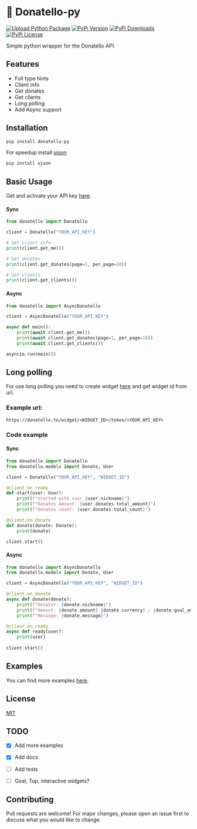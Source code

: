 # 💸 Donatello-py

[![Upload Python Package](https://github.com/hampta/donatello-py/actions/workflows/python-publish.yml/badge.svg)](https://github.com/hampta/donatello-py/actions/workflows/python-publish.yml)
[![PyPi Version](https://img.shields.io/pypi/v/donatello-py.svg)](https://pypi.org/project/donatello-py/)
[![PyPi Downloads](https://img.shields.io/pypi/dm/donatello-py.svg)](https://pypi.org/project/donatello-py/)
[![PyPi License](https://img.shields.io/pypi/l/donatello-py.svg)](https://pypi.org/project/donatello-py/)

Simple python wrapper for the Donatello API.

##  Features

- Full type hints
- Client info
- Get donates
- Get clients
- Long polling
- Add Async support
## Installation

```bash 
pip install donatello-py
```

For speedup install [ujson](https://pypi.org/project/ujson/)

```bash
pip install ujson
```

## Basic Usage

Get and activate your API key [here](https://donatello.to/panel/doc-api).

#### Sync 

```python
from donatello import Donatello

client = Donatello("YOUR_API_KEY")

# Get client info
print(client.get_me())

# Get donates
print(client.get_donates(page=1, per_page=10))

# Get clients
print(client.get_clients())
```

#### Async

```python
from donatello import AsyncDonatello

client = AsyncDonatello("YOUR_API_KEY")

async def main():
    print(await client.get_me())
    print(await client.get_donates(page=1, per_page=10))
    print(await client.get_clients())

asyncio.run(main())
```

## Long polling

For use long polling you need to create widget [here](https://donatello.to/panel/alert-widget) and get widget id from url.

### Example url:

```
https://donatello.to/widget/<WIDGET_ID>/token/<YOUR_API_KEY>
```

### Code example

#### Sync

```python
from donatello import Donatello
from donatello.models import Donate, User

client = Donatello("YOUR_API_KEY", "WIDGET_ID")

@client.on_ready
def start(user: User):
    print(f"Started with user {user.nickname}")
    print(f"Donates Amount: {user.donates.total_amount}")
    print(f"Donates count: {user.donates.total_count}")

@client.on_donate
def donate(donate: Donate):
    print(donate)

client.start()
```

#### Async

```python
from donatello import AsyncDonatello
from donatello.models import Donate, User

client = AsyncDonatello("YOUR_API_KEY", "WIDGET_ID")

@client.on_donate
async def donate(donate):
    print(f"Donator: {donate.nickname}")
    print(f"Amount: {donate.amount} {donate.currency} / {donate.goal_amount} {donate.goal_currency}")
    print(f"Message: {donate.message}")

@client.on_ready
async def ready(user):
    print(user)
    
client.start()
```
## Examples

You can find more examples [here](https://github.com/hampta/donatello-py/tree/main/examples).


## License
[MIT](https://choosealicense.com/licenses/mit/)


## TODO

- [x] Add more examples
- [x] Add docs
- [ ] Add tests
- [ ] Goal, Top, interactive widgets?


## Contributing

Pull requests are welcome! For major changes, please open an issue first to discuss what you would like to change.